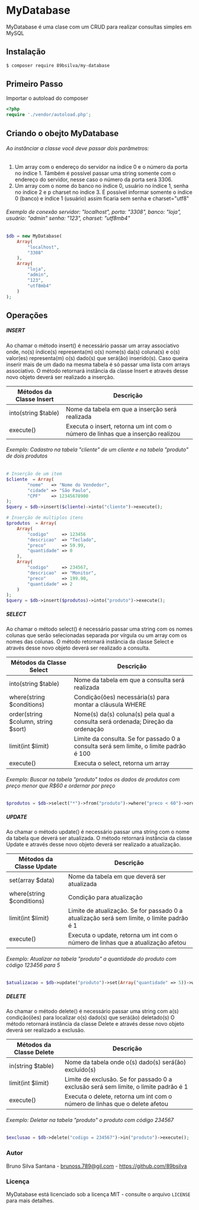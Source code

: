 # MyDatabase

MyDatabase é uma clase com um CRUD para realizar consultas simples em MySQL

## Instalação

```bash
$ composer require 89bsilva/my-database
```

## Primeiro Passo

Importar o autoload do composer

```php
<?php
require './vendor/autoload.php';
```

## Criando o obejto MyDatabase

###### Ao instânciar a classe você deve passar dois parâmetros:
1) Um array com o endereço do servidor na índice 0 e o número da porta no índice 1. Támbém é possível passar uma string somente com o endereço do servidor, nesse caso o número da porta será 3306.
2) Um array com o nome do banco no índice 0, usuário no índice 1, senha no índice 2 e p charset no índice 3. É possível informar somente o índice 0 (banco) e índice 1 (usuário) assim ficaria sem senha e charset="utf8"

###### Exemplo de conexão servidor: "localhost", porta: "3308", banco: "loja", usuário: "admin" senha: "123", charset: "utf8mb4"
```php
$db = new MyDatabase(
    Array(
        "localhost",
        "3308"
    ), 
    Array(
        "loja", 
        "admin",
        "123",
        "utf8mb4"
    )
);
```

## Operações

##### INSERT

Ao chamar o método insert() é necessário passar um array associativo onde, no(s) índice(s) representa(m) o(s) nome(s) da(s) coluna(s) e o(s) valor(es) representa(m) o(s) dado(s) que será(ão) inserido(s). 
Caso queira inserir mais de um dado na mesma tabela é só passar uma lista com arrays associativo.
O método retornará instância da classe Insert e através desse novo objeto deverá ser realizado a inserção.

| Métodos da Classe Insert            | Descrição                                                                                          | 
| ----------------------------------- | -------------------------------------------------------------------------------------------------- | 
| into(string $table)                 | Nome da tabela em que a inserção será realizada                                                    | 
| execute()                           | Executa o insert, retorna um int com o número de linhas que a inserção realizou                    | 

###### Exemplo: Cadastro na tabela "cliente" de um cliente e na tabela "produto" de dois produtos

```php
# Inserção de um item
$cliente  = Array(
        "nome"   => "Nome do Vendedor",
        "cidade" => "São Paulo",
        "CPF"    => 12345678900
);
$query = $db->insert($cliente)->into("cliente")->execute();

# Inserção de multiplos itens
$produtos  = Array(
    Array(
        "codigo"     => 123456
        "descricao"  => "Teclado",
        "preco"      => 59.99,
        "quantidade" => 0
    ),
    Array(
        "codigo"     => 234567,
        "descricao"  => "Monitor",
        "preco"      => 199.90,
        "quantidade" => 2
    )
);
$query = $db->insert($produtos)->into("produto")->execute();
```

##### SELECT

Ao chamar o método select() é necessário passar uma string com os nomes colunas que serão selecionadas separada por vírgula ou um array com os nomes das colunas. O método retornará instância da classe Select e através desse novo objeto deverá ser realizado a consulta.

| Métodos da Classe Select            | Descrição                                                                                          | 
| ----------------------------------- | -------------------------------------------------------------------------------------------------- | 
| into(string $table)                 | Nome da tabela em que a consulta será realizada                                                    | 
| where(string $conditions)           | Condição(ões) necessária(s) para montar a cláusula WHERE                                           | 
| order(string $column, string $sort) | Nome(s) da(s) coluna(s) pela qual a consulta será ordenada; Direção da ordenação                   | 
| limit(int $limit)                   | Limite da consulta. Se for passado 0 a consulta será sem limite, o limite padrão é 100             | 
| execute()                           | Executa o select, retorna um array                                                                 | 

###### Exemplo: Buscar na tabela "produto" todos os dados de produtos com preço menor que R$60 e ordernar por preço

```php
$produtos = $db->select("*")->from("produto")->where("preco < 60")->order("preco")->limit(0)->execute();
```

##### UPDATE

Ao chamar o método update() é necessário passar uma string com o nome da tabela que deverá ser atualizada. 
O método retornará instância da classe Update e através desse novo objeto deverá ser realizado a atualização.

| Métodos da Classe Update            | Descrição                                                                                          | 
| ----------------------------------- | -------------------------------------------------------------------------------------------------- | 
| set(array $data)                    | Nome da tabela em que deverá ser atualizada                                                        | 
| where(string $conditions)           | Condição para atualização                                                                          | 
| limit(int $limit)                   | Limite de atualização. Se for passado 0 a atualização será sem limite, o limite padrão é 1         | 
| execute()                           | Executa o update, retorna um int com o número de linhas que a atualização afetou                   | 

###### Exemplo: Atualizar na tabela "produto" a quantidade do produto com código 123456 para 5

```php
$atualizacao = $db->update("produto")->set(Array("quantidade" => 5))->where("codigo = 123456")->execute();
```

##### DELETE

Ao chamar o método delete() é necessário passar uma string com a(s) condição(ões) para localizar o(s) dado(s) que será(ão) deletado(s) 
O método retornará instância da classe Delete e através desse novo objeto deverá ser realizado a exclusão.

| Métodos da Classe Delete            | Descrição                                                                                          | 
| ----------------------------------- | -------------------------------------------------------------------------------------------------- | 
| in(string $table)                   | Nome da tabela onde o(s) dado(s) será(ão) excluído(s)                                              | 
| limit(int $limit)                   | Limite de exclusão. Se for passado 0 a exclusão será sem limite, o limite padrão é 1               | 
| execute()                           | Executa o delete, retorna um int com o número de linhas que o delete afetou                        | 

###### Exemplo: Deletar na tabela "produto" o produto com código 234567

```php
$exclusao = $db->delete("codigo = 234567")->in("produto")->execute();
```

### Autor

Bruno Silva Santana - <brunoss.789@gil.com> - <https://github.com/89bsilva>

### Licença

MyDatabase está licenciado sob a licença MIT - consulte o arquivo `LICENSE` para mais detalhes.
